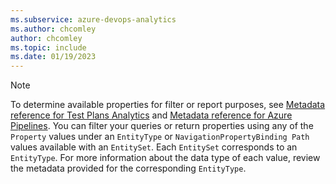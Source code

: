 ```yaml
---
ms.subservice: azure-devops-analytics
ms.author: chcomley
author: chcomley
ms.topic: include
ms.date: 01/19/2023
---
```



> [!NOTE]   
> To determine available properties for filter or report purposes, see [Metadata reference for Test Plans Analytics](../../analytics/entity-reference-test-plans.md) and [Metadata reference for Azure Pipelines](../../analytics/entity-reference-pipelines.md). You can filter your queries or return properties using any of the `Property` values under an `EntityType` or `NavigationPropertyBinding Path` values available with an `EntitySet`. Each `EntitySet` corresponds to an `EntityType`. For more information about the data type of each value, review the metadata provided for the corresponding `EntityType`.  
 